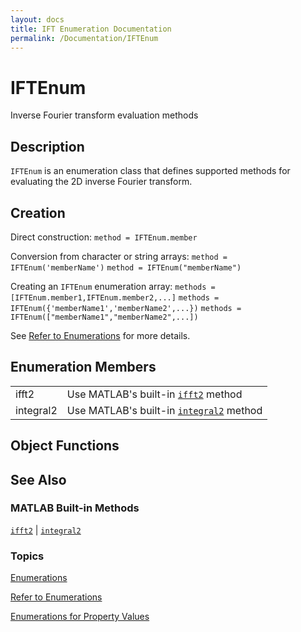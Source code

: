 ```yaml
---
layout: docs
title: IFT Enumeration Documentation
permalink: /Documentation/IFTEnum
---
```


# IFTEnum

Inverse Fourier transform evaluation methods

## Description

`IFTEnum` is an enumeration class that defines supported methods for evaluating the 2D inverse Fourier transform.

## Creation

Direct construction:
`method = IFTEnum.member`

Conversion from character or string arrays:
`method = IFTEnum('memberName')`
`method = IFTEnum("memberName")`

Creating an `IFTEnum` enumeration array:
`methods = [IFTEnum.member1,IFTEnum.member2,...]`
`methods = IFTEnum({'memberName1','memberName2',...})`
`methods = IFTEnum(["memberName1","memberName2",...])`

See [Refer to Enumerations](https://www.mathworks.com/help/matlab/matlab_oop/how-to-refer-to-enumerations.html) for more details.

## Enumeration Members

<table>
  <tr>
    <td>
      ifft2
    </td>
    <td>
      Use MATLAB's built-in <a href="https://www.mathworks.com/help/matlab/ref/ifft2.html"><code>ifft2</code></a> method
    </td>
  </tr>
  <tr>
    <td>
      integral2
    </td>
    <td>
      Use MATLAB's built-in <a href="https://www.mathworks.com/help/matlab/ref/integral2.html"><code>integral2</code></a> method
    </td>
  </tr>
</table>

## Object Functions

## See Also

### MATLAB Built-in Methods
<a href="https://www.mathworks.com/help/matlab/ref/ifft2.html"><code>ifft2</code></a> | <a href="https://www.mathworks.com/help/matlab/ref/integral2.html"><code>integral2</code></a>

### Topics

[Enumerations](https://www.mathworks.com/help/matlab/enumeration-classes.html)

[Refer to Enumerations](https://www.mathworks.com/help/matlab/matlab_oop/how-to-refer-to-enumerations.html)

[Enumerations for Property Values](https://www.mathworks.com/help/matlab/matlab_oop/restrict-property-values-to-enumerations.html)
